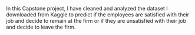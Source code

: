 In this Capstone project, I have cleaned and analyzed the dataset I downloaded from Kaggle to predict if the employees are satisfied with their job and decide to remain at the firm or if they are unsatisfied with their job and decide to leave the firm.
